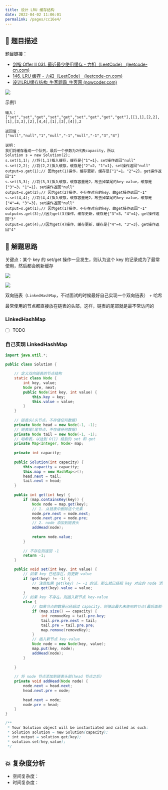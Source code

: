 ```yaml
---
title: 设计 LRU 缓存结构
date: 2022-04-02 11:06:01
permalink: /pages/cc16e4/
---
```

## 📃 题目描述

题目链接：

- [剑指 Offer II 031. 最近最少使用缓存 - 力扣（LeetCode） (leetcode-cn.com)](https://leetcode-cn.com/problems/OrIXps/)
- [146. LRU 缓存 - 力扣（LeetCode） (leetcode-cn.com)](https://leetcode-cn.com/problems/lru-cache/)
- [设计LRU缓存结构_牛客题霸_牛客网 (nowcoder.com)](https://www.nowcoder.com/practice/5dfded165916435d9defb053c63f1e84?tpId=295&tqId=2427094&ru=/exam/oj&qru=/ta/format-top101/question-ranking&sourceUrl=%2Fexam%2Foj%3Ftab%3D%E7%AE%97%E6%B3%95%E7%AF%87%26topicId%3D295)

![](https://cs-wiki.oss-cn-shanghai.aliyuncs.com/img/20220402110631.png)

示例1

```
输入：
["set","set","get","set","get","set","get","get","get"],[[1,1],[2,2],[1],[3,3],[2],[4,4],[1],[3],[4]],2

返回值：
["null","null","1","null","-1","null","-1","3","4"]

说明：
我们将缓存看成一个队列，最后一个参数为2代表capacity，所以
Solution s = new Solution(2);
s.set(1,1); //将(1,1)插入缓存，缓存是{"1"=1}，set操作返回"null"
s.set(2,2); //将(2,2)插入缓存，缓存是{"2"=2，"1"=1}，set操作返回"null"
output=s.get(1);// 因为get(1)操作，缓存更新，缓存是{"1"=1，"2"=2}，get操作返回"1"
s.set(3,3); //将(3,3)插入缓存，缓存容量是2，故去掉某尾的key-value，缓存是{"3"=3，"1"=1}，set操作返回"null" 
output=s.get(2);// 因为get(2)操作，不存在对应的key，故get操作返回"-1"
s.set(4,4); //将(4,4)插入缓存，缓存容量是2，故去掉某尾的key-value，缓存是{"4"=4，"3"=3}，set操作返回"null" 
output=s.get(1);// 因为get(1)操作，不存在对应的key，故get操作返回"-1"
output=s.get(3);//因为get(3)操作，缓存更新，缓存是{"3"=3，"4"=4}，get操作返回"3"
output=s.get(4);//因为get(4)操作，缓存更新，缓存是{"4"=4，"3"=3}，get操作返回"4"       
```

## 🔔 解题思路

关键点：某个 key 的 set/get 操作一旦发生，则认为这个 key 的记录成为了最常使用，然后都会刷新缓存

![](https://cs-wiki.oss-cn-shanghai.aliyuncs.com/img/20220402120707.png)

![](https://cs-wiki.oss-cn-shanghai.aliyuncs.com/img/20220402120729.png)

双向链表（`LinkedHashMap`，不过面试的时候最好自己实现一个双向链表） + 哈希

最常使用的节点都直接放在链表的头部，这样，链表的尾部就是最不常访问的

### LinkedHashMap

- [ ] TODO

### 自己实现 LinkedHashMap


```java
import java.util.*;

public class Solution {
    
    // 定义双向链表的节点结构
    static class Node {
        int key, value;
        Node pre, next;
        public Node(int key, int value) {
            this.key = key;
            this.value = value;
        }
    }
    
    // 链表头(头节点，不存储任何数据)
    private Node head = new Node(-1, -1);
    // 链表尾(尾节点，不存储任何数据)
    private Node tail = new Node(-1, -1);
    // 哈希表，以达到 O(1) 级别的 set 和 get
    private Map<Integer, Node> map;
    
    private int capacity;
    
    public Solution(int capacity) {
        this.capacity = capacity;
        this.map = new HashMap<>();
        head.next = tail;
        tail.next = head;
    }
    
    public int get(int key) {
        if (map.containsKey(key)) {
            Node node = map.get(key);
            // 1. 从链表中删除这个元素
            node.pre.next = node.next;
            node.next.pre = node.pre;
            // 2. node 添加到链表头
            addHead(node);
            
            return node.value;
        }
        
        // 不存在则返回 -1
        return -1;
    }

    public void set(int key, int value) {
        // 如果 key 已经存在，则更新 value
        if (get(key) != -1) {
            // 注意如果 get(key) != -1 的话，那么就已经把 key 对应的 node 添加到最前面了，我们这里只需要改下 value 的值就行
            map.get(key).value = value;
        }
        // 如果 key 不存在，则插入新节点 key-value
        else {
            // 如果节点的数量已经超过 capacity，则弹出最久未使用的节点(最后面那个节点，注意不是尾节点)
            if (map.size() == capacity) {
                int removeKey = tail.pre.key;
                tail.pre.pre.next = tail;
                tail.pre = tail.pre.pre;
                map.remove(removeKey);
            }
            // 插入新节点 key-value
            Node node = new Node(key, value);
            map.put(key, node);
            addHead(node);
        }
        
    }
    
    // 将 node 节点添加到链表头部(head 节点之后)
    private void addHead(Node node) {
        node.next = head.next;
        head.next.pre = node;
        
        head.next = node;
        node.pre = head;
    }
}

/**
 * Your Solution object will be instantiated and called as such:
 * Solution solution = new Solution(capacity);
 * int output = solution.get(key);
 * solution.set(key,value);
 */
```

## 💥 复杂度分析

- 空间复杂度：
- 时间复杂度：

